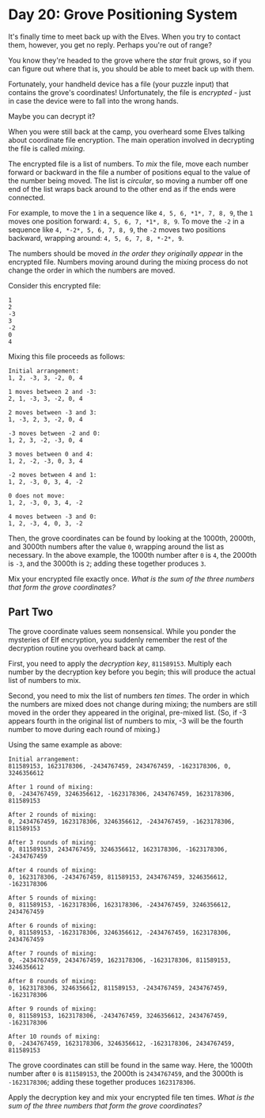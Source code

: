 Day 20: Grove Positioning System
================================

It's finally time to meet back up with the Elves. When you try to contact them, however, you get no reply. Perhaps you're out of range?


You know they're headed to the grove where the *star* fruit grows, so if you can figure out where that is, you should be able to meet back up with them.


Fortunately, your handheld device has a file (your puzzle input) that contains the grove's coordinates! Unfortunately, the file is *encrypted* - just in case the device were to fall into the wrong hands.


Maybe you can decrypt it?


When you were still back at the camp, you overheard some Elves talking about coordinate file encryption. The main operation involved in decrypting the file is called *mixing*.


The encrypted file is a list of numbers. To *mix* the file, move each number forward or backward in the file a number of positions equal to the value of the number being moved. The list is *circular*, so moving a number off one end of the list wraps back around to the other end as if the ends were connected.


For example, to move the `1` in a sequence like `4, 5, 6, *1*, 7, 8, 9`, the `1` moves one position forward: `4, 5, 6, 7, *1*, 8, 9`. To move the `-2` in a sequence like `4, *-2*, 5, 6, 7, 8, 9`, the `-2` moves two positions backward, wrapping around: `4, 5, 6, 7, 8, *-2*, 9`.


The numbers should be moved *in the order they originally appear* in the encrypted file. Numbers moving around during the mixing process do not change the order in which the numbers are moved.


Consider this encrypted file:



```
1
2
-3
3
-2
0
4

```

Mixing this file proceeds as follows:



```
Initial arrangement:
1, 2, -3, 3, -2, 0, 4

1 moves between 2 and -3:
2, 1, -3, 3, -2, 0, 4

2 moves between -3 and 3:
1, -3, 2, 3, -2, 0, 4

-3 moves between -2 and 0:
1, 2, 3, -2, -3, 0, 4

3 moves between 0 and 4:
1, 2, -2, -3, 0, 3, 4

-2 moves between 4 and 1:
1, 2, -3, 0, 3, 4, -2

0 does not move:
1, 2, -3, 0, 3, 4, -2

4 moves between -3 and 0:
1, 2, -3, 4, 0, 3, -2

```

Then, the grove coordinates can be found by looking at the 1000th, 2000th, and 3000th numbers after the value `0`, wrapping around the list as necessary. In the above example, the 1000th number after `0` is `4`, the 2000th is `-3`, and the 3000th is `2`; adding these together produces `3`.


Mix your encrypted file exactly once. *What is the sum of the three numbers that form the grove coordinates?*


Part Two
--------

The grove coordinate values seem nonsensical. While you ponder the mysteries of Elf encryption, you suddenly remember the rest of the decryption routine you overheard back at camp.


First, you need to apply the *decryption key*, `811589153`. Multiply each number by the decryption key before you begin; this will produce the actual list of numbers to mix.


Second, you need to mix the list of numbers *ten times*. The order in which the numbers are mixed does not change during mixing; the numbers are still moved in the order they appeared in the original, pre-mixed list. (So, if -3 appears fourth in the original list of numbers to mix, -3 will be the fourth number to move during each round of mixing.)


Using the same example as above:



```
Initial arrangement:
811589153, 1623178306, -2434767459, 2434767459, -1623178306, 0, 3246356612

After 1 round of mixing:
0, -2434767459, 3246356612, -1623178306, 2434767459, 1623178306, 811589153

After 2 rounds of mixing:
0, 2434767459, 1623178306, 3246356612, -2434767459, -1623178306, 811589153

After 3 rounds of mixing:
0, 811589153, 2434767459, 3246356612, 1623178306, -1623178306, -2434767459

After 4 rounds of mixing:
0, 1623178306, -2434767459, 811589153, 2434767459, 3246356612, -1623178306

After 5 rounds of mixing:
0, 811589153, -1623178306, 1623178306, -2434767459, 3246356612, 2434767459

After 6 rounds of mixing:
0, 811589153, -1623178306, 3246356612, -2434767459, 1623178306, 2434767459

After 7 rounds of mixing:
0, -2434767459, 2434767459, 1623178306, -1623178306, 811589153, 3246356612

After 8 rounds of mixing:
0, 1623178306, 3246356612, 811589153, -2434767459, 2434767459, -1623178306

After 9 rounds of mixing:
0, 811589153, 1623178306, -2434767459, 3246356612, 2434767459, -1623178306

After 10 rounds of mixing:
0, -2434767459, 1623178306, 3246356612, -1623178306, 2434767459, 811589153

```

The grove coordinates can still be found in the same way. Here, the 1000th number after `0` is `811589153`, the 2000th is `2434767459`, and the 3000th is `-1623178306`; adding these together produces `1623178306`.


Apply the decryption key and mix your encrypted file ten times. *What is the sum of the three numbers that form the grove coordinates?*



